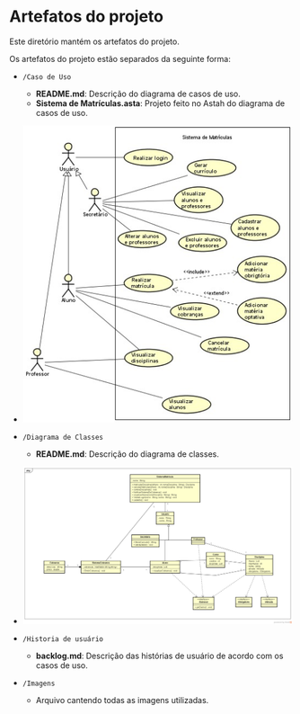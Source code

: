 # Artefatos do projeto

Este diretório mantém os artefatos do projeto. 


Os artefatos do projeto estão separados da seguinte forma:
* `/Caso de Uso`
	* **README.md**: Descrição do diagrama de casos de uso.
	* **Sistema de Matrículas.asta**: Projeto feito no Astah do diagrama de casos de uso.
 * ![Caso de uso inicial](./Imagens/CasoDeUso1.jpg)

* `/Diagrama de Classes`
	* **README.md**: Descrição do diagrama de classes.
 * ![UML - Rascunho do diagrama de classes](./Imagens/SistemaMatriculaUML.png)

* `/Historia de usuário`
	* **backlog.md**: Descrição das histórias de usuário de acordo com os casos de uso.

* `/Imagens`
	* Arquivo cantendo todas as imagens utilizadas.

